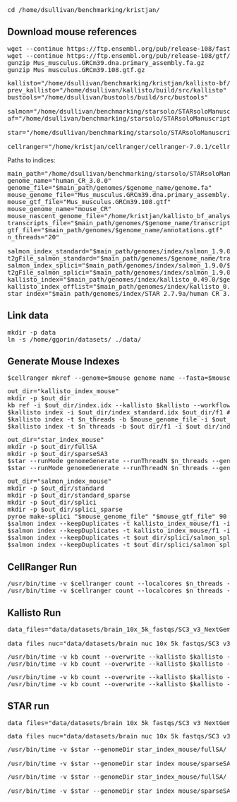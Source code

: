 <pre>cd /home/dsullivan/benchmarking/kristjan/</pre>

## Download mouse references

<pre>wget --continue https://ftp.ensembl.org/pub/release-108/fasta/mus_musculus/dna/Mus_musculus.GRCm39.dna.primary_assembly.fa.gz
wget --continue https://ftp.ensembl.org/pub/release-108/gtf/mus_musculus/Mus_musculus.GRCm39.108.gtf.gz
gunzip Mus_musculus.GRCm39.dna.primary_assembly.fa.gz
gunzip Mus_musculus.GRCm39.108.gtf.gz</pre>


<pre>kallisto="/home/dsullivan/benchmarking/kristjan/kallisto-bf/build/src/kallisto"
prev_kallisto="/home/dsullivan/kallisto/build/src/kallisto"
bustools="/home/dsullivan/bustools/build/src/bustools"

salmon="/home/dsullivan/benchmarking/starsolo/STARsoloManuscript/exe/salmon_1.9.0"
af="/home/dsullivan/benchmarking/starsolo/STARsoloManuscript/exe/alevin-fry_0.8.0"

star="/home/dsullivan/benchmarking/starsolo/STARsoloManuscript//exe/STAR_2.7.9a"

cellranger="/home/kristjan/cellranger/cellranger-7.0.1/cellranger"
</pre>

Paths to indices:

<pre>main_path="/home/dsullivan/benchmarking/starsolo/STARsoloManuscript"
genome_name="human_CR_3.0.0"
genome_file="$main_path/genomes/$genome_name/genome.fa"
mouse_genome_file="Mus_musculus.GRCm39.dna.primary_assembly.fa"
mouse_gtf_file="Mus_musculus.GRCm39.108.gtf"
mouse_genome_name="mouse_CR"
mouse_nascent_genome_file="/home/kristjan/kallisto_bf_analysis/partial_transcriptomes/mus_musculus_nascent_v2.fa"
transcripts_file="$main_path/genomes/$genome_name/transcripts.fa"
gtf_file="$main_path/genomes/$genome_name/annotations.gtf"
n_threads="20"

salmon_index_standard="$main_path/genomes/index/salmon_1.9.0/$genome_name/standard/index"
t2gFile_salmon_standard="$main_path/genomes/$genome_name/transcript_to_gene.2col.txt"
salmon_index_splici="$main_path/genomes/index/salmon_1.9.0/$genome_name/splici/i150"
t2gFile_salmon_splici="$main_path/genomes/index/salmon_1.9.0/$genome_name/splici/salmon_splici_150/splici_fl145_t2g_3col.tsv"
kallisto_index="$main_path/genomes/index/kallisto_0.49.0/$genome_name/standard_1/index.idx"
kallisto_index_offlist="$main_path/genomes/index/kallisto_0.49.0/$genome_name/standard_offlist_1/index.idx"
star_index="$main_path/genomes/index/STAR_2.7.9a/human_CR_3.0.0/fullSA/"</pre>

## Link data

<pre>mkdir -p data
ln -s /home/ggorin/datasets/ ./data/</pre>


## Generate Mouse Indexes

<pre>$cellranger mkref --genome=$mouse_genome_name --fasta=$mouse_genome_file --genes=$mouse_gtf_file --nthreads=$n_threads</pre>

<pre>out_dir="kallisto_index_mouse"
mkdir -p $out_dir
kb ref -i $out_dir/index.idx --kallisto $kallisto --workflow standard --overwrite -f1 $out_dir/f1 -g $out_dir/g $mouse_genome_file $mouse_gtf_file > $out_dir/log.txt 2>&1
$kallisto index -i $out_dir/index_standard.idx $out_dir/f1 # TODO: DELETE THIS ONCE WE FIGURE OUT WHY TF KB ISN'T WORKING!
$kallisto index -t $n_threads -b $mouse_genome_file -i $out_dir/index_offlist.idx $out_dir/f1
$kallisto index -t $n_threads -b $out_dir/f1 -i $out_dir/index_nucleus.idx $mouse_nascent_genome_file</pre>

<pre>out_dir="star_index_mouse"
mkdir -p $out_dir/fullSA
mkdir -p $out_dir/sparseSA3
$star --runMode genomeGenerate --runThreadN $n_threads --genomeDir $out_dir/fullSA --genomeFastaFiles $mouse_genome_file --sjdbGTFfile $mouse_gtf_file > $out_dir/fullSA/log.txt 2>&1
$star --runMode genomeGenerate --runThreadN $n_threads --genomeDir $out_dir/sparseSA3 --genomeSAsparseD 3 --genomeFastaFiles $mouse_genome_file --sjdbGTFfile $mouse_gtf_file > $out_dir/sparseSA3/log.txt 2>&1
</pre>

<pre>out_dir="salmon_index_mouse"
mkdir -p $out_dir/standard
mkdir -p $out_dir/standard_sparse
mkdir -p $out_dir/splici
mkdir -p $out_dir/splici_sparse
pyroe make-splici "$mouse_genome_file" "$mouse_gtf_file" 90 $out_dir/splici/salmon_splici_90 --flank-trim-length 5 --filename-prefix splici
$salmon index --keepDuplicates -t kallisto_index_mouse/f1 -i $out_dir/standard/index -p $n_threads
$salmon index --keepDuplicates -t kallisto_index_mouse/f1 -i $out_dir/standard_sparse/index -p $n_threads --sparse
$salmon index --keepDuplicates -t $out_dir/splici/salmon_splici_90/splici_fl85.fa -i $out_dir/splici/index -p $n_threads"
$salmon index --keepDuplicates -t $out_dir/splici/salmon_splici_90/splici_fl85.fa -i $out_dir/splici_sparse/index -p $n_threads"
</pre>

## CellRanger Run

<pre>/usr/bin/time -v $cellranger count --localcores $n_threads --fastqs data/datasets/brain_10x_5k_fastqs/ --id sc_mouse_brain_cellranger7 --transcriptome $mouse_genome_name  1> sc_mouse_brain_cellranger7_stdout.txt 2> sc_mouse_brain_cellranger7_stderr.txt
/usr/bin/time -v $cellranger count --localcores $n_threads --fastqs data/datasets/brain_nuc_10x_5k_fastqs/ --id sn_mouse_brain_cellranger7 --transcriptome $mouse_genome_name  1> sn_mouse_brain_cellranger7_stdout.txt 2> sn_mouse_brain_cellranger7_stderr.txt</pre>

## Kallisto Run

<pre>data_files="data/datasets/brain_10x_5k_fastqs/SC3_v3_NextGem_DI_Neurons_5K_gex_S3_L001_R1_001.fastq.gz data/datasets/brain_10x_5k_fastqs/SC3_v3_NextGem_DI_Neurons_5K_gex_S3_L001_R2_001.fastq.gz data/datasets/brain_10x_5k_fastqs/SC3_v3_NextGem_DI_Neurons_5K_gex_S3_L002_R1_001.fastq.gz data/datasets/brain_10x_5k_fastqs/SC3_v3_NextGem_DI_Neurons_5K_gex_S3_L002_R2_001.fastq.gz data/datasets/brain_10x_5k_fastqs/SC3_v3_NextGem_DI_Neurons_5K_gex_S3_L003_R1_001.fastq.gz data/datasets/brain_10x_5k_fastqs/SC3_v3_NextGem_DI_Neurons_5K_gex_S3_L003_R2_001.fastq.gz data/datasets/brain_10x_5k_fastqs/SC3_v3_NextGem_DI_Neurons_5K_gex_S3_L004_R1_001.fastq.gz data/datasets/brain_10x_5k_fastqs/SC3_v3_NextGem_DI_Neurons_5K_gex_S3_L004_R2_001.fastq.gz"

data_files_nuc="data/datasets/brain_nuc_10x_5k_fastqs/SC3_v3_NextGem_DI_Nuclei_5K_gex_S6_L001_R1_001.fastq.gz data/datasets/brain_nuc_10x_5k_fastqs/SC3_v3_NextGem_DI_Nuclei_5K_gex_S6_L001_R2_001.fastq.gz data/datasets/brain_nuc_10x_5k_fastqs/SC3_v3_NextGem_DI_Nuclei_5K_gex_S6_L002_R1_001.fastq.gz data/datasets/brain_nuc_10x_5k_fastqs/SC3_v3_NextGem_DI_Nuclei_5K_gex_S6_L002_R2_001.fastq.gz data/datasets/brain_nuc_10x_5k_fastqs/SC3_v3_NextGem_DI_Nuclei_5K_gex_S6_L003_R1_001.fastq.gz data/datasets/brain_nuc_10x_5k_fastqs/SC3_v3_NextGem_DI_Nuclei_5K_gex_S6_L003_R2_001.fastq.gz data/datasets/brain_nuc_10x_5k_fastqs/SC3_v3_NextGem_DI_Nuclei_5K_gex_S6_L004_R1_001.fastq.gz data/datasets/brain_nuc_10x_5k_fastqs/SC3_v3_NextGem_DI_Nuclei_5K_gex_S6_L004_R2_001.fastq.gz"</pre>

<pre>/usr/bin/time -v kb count --overwrite --kallisto $kallisto --bustools $bustools -i kallisto_index_mouse/index_standard.idx -g kallisto_index_mouse/g -t $n_threads -x 10XV3 -o sc_mouse_brain_kallisto_standard/ $data_files  1> sc_mouse_brain_kallisto_standard_stdout.txt 2> sc_mouse_brain_kallisto_standard_stderr.txt
/usr/bin/time -v kb count --overwrite --kallisto $kallisto --bustools $bustools -i kallisto_index_mouse/index_standard.idx -g kallisto_index_mouse/g -t $n_threads -x 10XV3 -o sn_mouse_brain_kallisto_standard/ $data_files_nuc  1> sn_mouse_brain_kallisto_standard_stdout.txt 2> sn_mouse_brain_kallisto_standard_stderr.txt</pre>

<pre>/usr/bin/time -v kb count --overwrite --kallisto $kallisto --bustools $bustools -i kallisto_index_mouse/index_offlist.idx -g kallisto_index_mouse/g -t $n_threads -x 10XV3 -o sc_mouse_brain_kallisto_offlist/ $data_files 1> sc_mouse_brain_kallisto_offlist_stdout.txt 2> sc_mouse_brain_kallisto_offlist_stderr.txt
/usr/bin/time -v kb count --overwrite --kallisto $kallisto --bustools $bustools -i kallisto_index_mouse/index_nucleus.idx -g kallisto_index_mouse/g -t $n_threads -x 10XV3 -o sn_mouse_brain_kallisto_offlist/ $data_files_nuc 1> sn_mouse_brain_kallisto_offlist_stdout.txt 2> sn_mouse_brain_kallisto_offlist_stderr.txt</pre>

## STAR run

<pre>data_files="data/datasets/brain_10x_5k_fastqs/SC3_v3_NextGem_DI_Neurons_5K_gex_S3_L001_R2_001.fastq.gz,data/datasets/brain_10x_5k_fastqs/SC3_v3_NextGem_DI_Neurons_5K_gex_S3_L002_R2_001.fastq.gz,data/datasets/brain_10x_5k_fastqs/SC3_v3_NextGem_DI_Neurons_5K_gex_S3_L003_R2_001.fastq.gz,data/datasets/brain_10x_5k_fastqs/SC3_v3_NextGem_DI_Neurons_5K_gex_S3_L004_R2_001.fastq.gz data/datasets/brain_10x_5k_fastqs/SC3_v3_NextGem_DI_Neurons_5K_gex_S3_L001_R1_001.fastq.gz,data/datasets/brain_10x_5k_fastqs/SC3_v3_NextGem_DI_Neurons_5K_gex_S3_L002_R1_001.fastq.gz,data/datasets/brain_10x_5k_fastqs/SC3_v3_NextGem_DI_Neurons_5K_gex_S3_L003_R1_001.fastq.gz,data/datasets/brain_10x_5k_fastqs/SC3_v3_NextGem_DI_Neurons_5K_gex_S3_L004_R1_001.fastq.gz"</pre>

<pre>
data_files_nuc="data/datasets/brain_nuc_10x_5k_fastqs/SC3_v3_NextGem_DI_Nuclei_5K_gex_S6_L001_R2_001.fastq.gz,data/datasets/brain_nuc_10x_5k_fastqs/SC3_v3_NextGem_DI_Nuclei_5K_gex_S6_L002_R2_001.fastq.gz,data/datasets/brain_nuc_10x_5k_fastqs/SC3_v3_NextGem_DI_Nuclei_5K_gex_S6_L003_R2_001.fastq.gz,data/datasets/brain_nuc_10x_5k_fastqs/SC3_v3_NextGem_DI_Nuclei_5K_gex_S6_L004_R2_001.fastq.gz data/datasets/brain_nuc_10x_5k_fastqs/SC3_v3_NextGem_DI_Nuclei_5K_gex_S6_L001_R1_001.fastq.gz,data/datasets/brain_nuc_10x_5k_fastqs/SC3_v3_NextGem_DI_Nuclei_5K_gex_S6_L002_R1_001.fastq.gz,data/datasets/brain_nuc_10x_5k_fastqs/SC3_v3_NextGem_DI_Nuclei_5K_gex_S6_L003_R1_001.fastq.gz,data/datasets/brain_nuc_10x_5k_fastqs/SC3_v3_NextGem_DI_Nuclei_5K_gex_S6_L004_R1_001.fastq.gz"
</pre>


<pre>/usr/bin/time -v $star --genomeDir star_index_mouse/fullSA/ --runThreadN $n_threads --readFilesCommand zcat --readFilesIn $data_files --soloCBwhitelist sc_mouse_brain_kallisto_offlist/10x_version3_whitelist.txt --soloUMIlen 12 --limitIObufferSize 50000000 50000000 --soloType CB_UMI_Simple --outSAMtype None --soloUMIdedup Exact --soloUMIfiltering MultiGeneUMI_All --clipAdapterType CellRanger4 --soloMultiMappers Uniform Rescue PropUnique EM --outFilterType BySJout --outFilterMultimapNmax 20 --alignSJoverhangMin 8 --alignSJDBoverhangMin 1 --outFilterMismatchNmax 999 --outFilterMismatchNoverReadLmax 0.04 --alignIntronMin 20 --alignIntronMax 1000000 --alignMatesGapMax 1000000 --outFileNamePrefix sc_mouse_brain_star_full/ 1> sc_mouse_brain_star_full_stdout.txt 2> sc_mouse_brain_star_full_stderr.txt

/usr/bin/time -v $star --genomeDir star_index_mouse/sparseSA3/ --runThreadN $n_threads --readFilesCommand zcat --readFilesIn $data_files --soloCBwhitelist sc_mouse_brain_kallisto_offlist/10x_version3_whitelist.txt --soloUMIlen 12 --limitIObufferSize 50000000 50000000 --soloType CB_UMI_Simple --outSAMtype None --soloUMIdedup Exact --soloUMIfiltering MultiGeneUMI_All --clipAdapterType CellRanger4 --soloMultiMappers Uniform Rescue PropUnique EM --outFilterType BySJout --outFilterMultimapNmax 20 --alignSJoverhangMin 8 --alignSJDBoverhangMin 1 --outFilterMismatchNmax 999 --outFilterMismatchNoverReadLmax 0.04 --alignIntronMin 20 --alignIntronMax 1000000 --alignMatesGapMax 1000000 --outFileNamePrefix sc_mouse_brain_star_sparse/ 1> sc_mouse_brain_star_sparse_stdout.txt 2> sc_mouse_brain_star_sparse_stderr.txt</pre>

<pre>/usr/bin/time -v $star --genomeDir star_index_mouse/fullSA/ --runThreadN $n_threads --readFilesCommand zcat --readFilesIn $data_files_nuc --soloCBwhitelist sc_mouse_brain_kallisto_offlist/10x_version3_whitelist.txt --soloUMIlen 12 --limitIObufferSize 50000000 50000000 --soloType CB_UMI_Simple --outSAMtype None --soloUMIdedup Exact --soloUMIfiltering MultiGeneUMI_All --clipAdapterType CellRanger4 --soloMultiMappers Uniform Rescue PropUnique EM --outFilterType BySJout --outFilterMultimapNmax 20 --alignSJoverhangMin 8 --alignSJDBoverhangMin 1 --outFilterMismatchNmax 999 --outFilterMismatchNoverReadLmax 0.04 --alignIntronMin 20 --alignIntronMax 1000000 --alignMatesGapMax 1000000 --outFileNamePrefix sn_mouse_brain_star_full/ 1> sn_mouse_brain_star_full_stdout.txt 2> sn_mouse_brain_star_full_stderr.txt

/usr/bin/time -v $star --genomeDir star_index_mouse/sparseSA3/ --runThreadN $n_threads --readFilesCommand zcat --readFilesIn $data_files_nuc --soloCBwhitelist sc_mouse_brain_kallisto_offlist/10x_version3_whitelist.txt --soloUMIlen 12 --limitIObufferSize 50000000 50000000 --soloType CB_UMI_Simple --outSAMtype None --soloUMIdedup Exact --soloUMIfiltering MultiGeneUMI_All --clipAdapterType CellRanger4 --soloMultiMappers Uniform Rescue PropUnique EM --outFilterType BySJout --outFilterMultimapNmax 20 --alignSJoverhangMin 8 --alignSJDBoverhangMin 1 --outFilterMismatchNmax 999 --outFilterMismatchNoverReadLmax 0.04 --alignIntronMin 20 --alignIntronMax 1000000 --alignMatesGapMax 1000000 --outFileNamePrefix sn_mouse_brain_star_sparse/ 1> sn_mouse_brain_star_sparse_stdout.txt 2> sn_mouse_brain_star_sparse_stderr.txt</pre>

